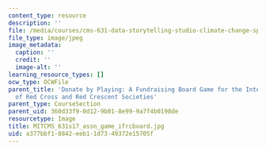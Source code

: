 ```yaml
---
content_type: resource
description: ''
file: /media/courses/cms-631-data-storytelling-studio-climate-change-spring-2017/a377bbf18842eeb11d7349372e15705f_MITCMS_631s17_assn_game_ifrcboard.jpg
file_type: image/jpeg
image_metadata:
  caption: ''
  credit: ''
  image-alt: ''
learning_resource_types: []
ocw_type: OCWFile
parent_title: 'Donate by Playing: A Fundraising Board Game for the International Federation
  of Red Cross and Red Crescent Societies'
parent_type: CourseSection
parent_uid: 360d33f9-0d12-9b01-8e99-9a7f4b0198de
resourcetype: Image
title: MITCMS_631s17_assn_game_ifrcboard.jpg
uid: a377bbf1-8842-eeb1-1d73-49372e15705f
---
```

